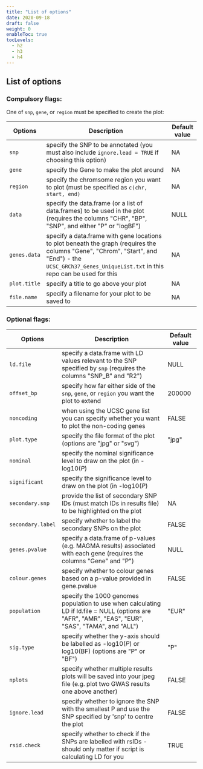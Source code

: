 ```yaml
---
title: "List of options"
date: 2020-09-18
draft: false
weight: 0
enableToc: true
tocLevels:
  - h2
  - h3
  - h4
---
```


## List of options

### Compulsory flags:

One of `snp`, `gene`, or `region` must be specified to create the plot:

Options      | Description                                                                                                                                                                                              | Default value
--------     | ------------                                                                                                                                                                                             | -------
`snp`        | specify the SNP to be annotated (you must also include `ignore.lead = TRUE` if choosing this option)                                                                                                     | NA
`gene`       | specify the Gene to make the plot around                                                                                                                                                                 | NA
`region`     | specify the chromsome region you want to plot (must be specified as `c(chr, start, end)`                                                                                                                 | NA
`data`       | specify the data.frame (or a list of data.frames) to be used in the plot (requires the columns "CHR", "BP", "SNP", and either "P" or "logBF")                                                            | NULL
`genes.data` | specify a data.frame with gene locations to plot beneath the graph (requires the columns "Gene", "Chrom", "Start", and "End") - the `UCSC_GRCh37_Genes_UniqueList.txt` in this repo can be used for this | NA
`plot.title` | specify a title to go above your plot                                                                                                                                                                    | NA
`file.name`  | specify a filename for your plot to be saved to                                                                                                                                                          | NA

### Optional flags:

Options           | Description                                                                                                                                                            | Default value
--------          | ------------                                                                                                                                                           | ------------
`ld.file`         | specify a data.frame with LD values relevant to the SNP specified by `snp` (requires the columns "SNP_B" and "R2")                                                     | NULL
`offset_bp`       | specify how far either side of the `snp`, `gene`, or `region` you want the plot to extend                                                          | 200000
`noncoding`       | when using the UCSC gene list you can specify whether you want to plot the non-coding genes                                                         | FALSE
`plot.type`       | specify the file format of the plot (options are "jpg" or "svg")                                                                                    | "jpg"
`nominal`         | specify the nominal significance level to draw on the plot (in -log10(_P_)
`significant`     | specify the significance level to draw on the plot (in -log10(_P_)
`secondary.snp`   | provide the list of secondary SNP IDs (must match IDs in results file) to be highlighted on the plot                                                                   | NA
`secondary.label` | specify whether to label the secondary SNPs on the plot                                                                                             | FALSE
`genes.pvalue`    | specify a data.frame of p-values (e.g. MAGMA results) associated with each gene (requires the columns "Gene" and "P")                                                  | NULL
`colour.genes`    | specify whether to colour genes based on a p-value provided in gene.pvalue                                                                          | FALSE
`population`      | specify the 1000 genomes population to use when calculating LD if ld.file = NULL (options are "AFR", "AMR", "EAS", "EUR", "SAS", "TAMA", and "ALL") | "EUR"
`sig.type`        | specify whether the y-axis should be labelled as -log10(_P_) or log10(BF) (options are "P" or "BF")                                                   | "P"
`nplots`          | specify whether multiple results plots will be saved into your jpeg file (e.g. plot two GWAS results one above another)                             | FALSE
`ignore.lead`     | specify whether to ignore the SNP with the smallest P and use the SNP specified by 'snp' to centre the plot                                         | FALSE
`rsid.check`      | specify whether to check if the SNPs are labelled with rsIDs - should only matter if script is calculating LD for you                                | TRUE

